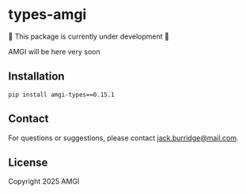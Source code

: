 # types-amgi

:construction: This package is currently under development :construction:

AMGI will be here very soon

## Installation

```
pip install amgi-types==0.15.1
```

## Contact

For questions or suggestions, please contact [jack.burridge@mail.com](mailto:jack.burridge@mail.com).

## License

Copyright 2025 AMGI
